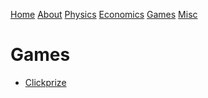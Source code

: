 [Home](index.html) [About](about.html) [Physics](research.html)
[Economics](posts.html) [Games](games.html) [Misc](misc.html)

# Games

  * [Clickprize](clickprize.html)

